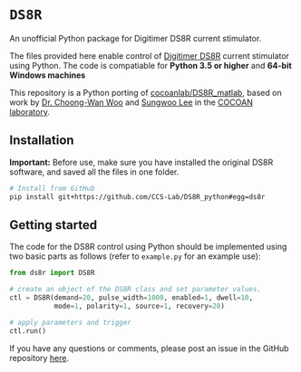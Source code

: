 # `DS8R`

An unofficial Python package for Digitimer DS8R current stimulator.

The files provided here enable control of [Digitimer DS8R][ds8r]
current stimulator using Python. The code is compatiable for **Python 3.5 or
higher** and **64-bit Windows machines**

This repository is a Python porting of [cocoanlab/DS8R_matlab][ds8r-matlab],
based on work by [Dr. Choong-Wan Woo][choongwan-woo] and [Sungwoo Lee][sungwoo-lee]
in the [COCOAN laboratory][cocoanlab].

[ds8r]: https://digitimer.com/products/human-neurophysiology/peripheral-stimulators-2/ds8/
[ds8r-matlab]: https://github.com/cocoanlab/DS8R_matlab
[choongwan-woo]: https://github.com/wanirepo
[sungwoo-lee]: https://github.com/Sungwoo-Lee
[cocoanlab]: https://cocoanlab.github.io/

## Installation

**Important:** Before use, make sure you have installed the original DS8R software, and saved all the files in one folder.

```bash
# Install from GitHub
pip install git+https://github.com/CCS-Lab/DS8R_python#egg=ds8r
```

## Getting started

The code for the DS8R control using Python should be implemented using two basic parts as follows (refer to `example.py` for an example use):  

```python
from ds8r import DS8R

# create an object of the DS8R class and set parameter values.
ctl = DS8R(demand=20, pulse_width=1000, enabled=1, dwell=10,
           mode=1, polarity=1, source=1, recovery=20)

# apply parameters and trigger
ctl.run()
```

If you have any questions or comments, please post an issue in the GitHub repository [here][github-issue].

[github-issue]: https://github.com/CCS-Lab/DS8R_python/issues
